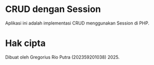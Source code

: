 # CRUD dengan Session

Aplikasi ini adalah implementasi CRUD menggunakan Session di PHP.

# Hak cipta

Dibuat oleh Gregorius Rio Putra (202359201038) 2025.

